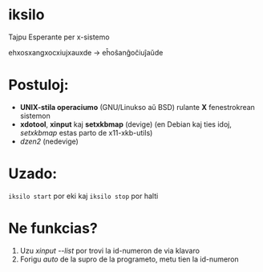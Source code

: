 # iksilo
Tajpu Esperante per x-sistemo

ehxosxangxocxiujxauxde → eĥoŝanĝoĉiuĵaŭde

# Postuloj:
- **UNIX-stila operaciumo** (GNU/Linukso aŭ BSD) rulante **X** fenestrokrean sistemon
- **xdotool**, **xinput** kaj **setxkbmap** (devige) (en Debian kaj ties idoj, *setxkbmap* estas parto de x11-xkb-utils) 
- *dzen2* (nedevige)

# Uzado:
`iksilo start` por eki kaj `iksilo stop` por halti

# Ne funkcias?
1. Uzu *xinput --list* por trovi la id-numeron de via klavaro
2. Forigu *auto* de la supro de la programeto, metu tien la id-numeron
